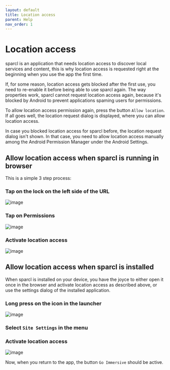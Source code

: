 ```yaml
---
layout: default
title: Location access
parent: Help
nav_order: 1
---
```


# Location access

sparcl is an application that needs location access to discover local services and content, this is why location access is requested right at the beginning when you use the app the first time.

If, for some reason, location access gets blocked after the first use, you need to re-enable it before being able to use sparcl again. The way properties work, sparcl cannot request location access again, because it's blocked by Android to prevent applications spaming users for permissions.

To allow location access permission again, press the button `Allow location`. If all goes well, the location request dialog is displayed, where you can allow location access.

In case you blocked location access for sparcl before, the location request dialog isn't shown. In that case, you need to allow location access manually among the Android Permission Manager under the Android Settings.

## Allow location access when sparcl is running in browser

This is a simple 3 step process:

### Tap on the lock on the left side of the URL

![image](https://user-images.githubusercontent.com/231274/117124585-d2e83680-ad98-11eb-9fa3-ee7ac603e78f.png)

### Tap on Permissions

![image](https://user-images.githubusercontent.com/231274/117124755-032fd500-ad99-11eb-8d8f-b17c92d14fbc.png)

### Activate location access

![image](https://user-images.githubusercontent.com/231274/117124883-278bb180-ad99-11eb-833d-08470e15ff4c.png)

## Allow location access when sparcl is installed

When sparcl is installed on your device, you have the joyce to either open it once in the browser and activate location access as described above, or use the settings dialog of the installed application.

### Long press on the icon in the launcher

![image](https://user-images.githubusercontent.com/231274/117125319-ac76cb00-ad99-11eb-84b0-1cdf1bf8ca97.png)

### Select `Site Settings` in the menu

### Activate location access

![image](https://user-images.githubusercontent.com/231274/117125471-d8924c00-ad99-11eb-8961-1a4984719310.png)

Now, when you return to the app, the button `Go Immersive` should be active.
